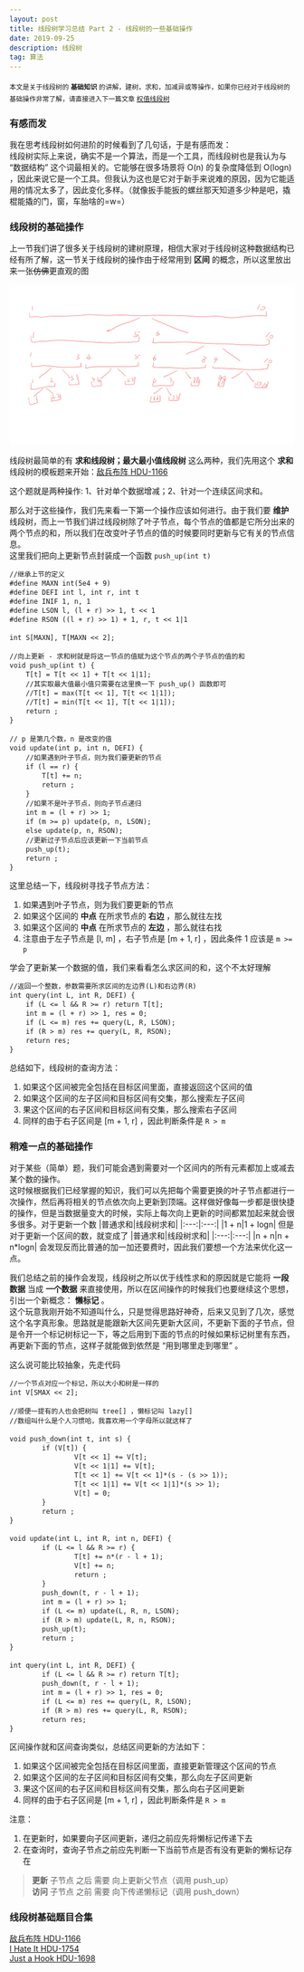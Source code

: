 ```yaml
---
layout: post
title: 线段树学习总结 Part 2 - 线段树的一些基础操作
date: 2019-09-25
description: 线段树
tag: 算法
---
```


<sub>本文是关于线段树的 **基础知识** 的讲解，建树，求和，加减异或等操作，如果你已经对于线段树的基础操作非常了解，请直接进入下一篇文章 [权值线段树]()

### 有感而发
我在思考线段树如何进阶的时候看到了几句话，于是有感而发：<br>
线段树实际上来说，确实不是一个算法，而是一个工具，而线段树也是我认为与 “数据结构” 这个词最相关的。它能够在很多场景将 O(n) 的复杂度降低到 O(logn) ，因此来说它是一个工具。但我认为这也是它对于新手来说难的原因，因为它能适用的情况太多了，因此变化多样。（就像扳手能扳的螺丝那天知道多少种是吧，撬棍能撬的门，窗，车胎啥的=w=）

### 线段树的基础操作
上一节我们讲了很多关于线段树的建树原理，相信大家对于线段树这种数据结构已经有所了解，这一节关于线段树的操作由于经常用到 **区间** 的概念，所以这里放出来一张~~仿佛~~更直观的图

![节点管理范围](/images/20190925/st21.png)

线段树最简单的有 **求和线段树；最大最小值线段树** 这么两种，我们先用这个 **求和** 线段树的模板题来开始：[敌兵布阵 HDU-1166](http://acm.hdu.edu.cn/showproblem.php?pid=1166)

这个题就是两种操作: 1、针对单个数据增减；2、针对一个连续区间求和。

那么对于这些操作，我们先来看一下第一个操作应该如何进行。由于我们要 **维护** 线段树，而上一节我们讲过线段树除了叶子节点，每个节点的值都是它所分出来的两个节点的和，所以我们在改变叶子节点的值的时候要同时更新与它有关的节点信息。<br>
这里我们把向上更新节点封装成一个函数 `push_up(int t)`
```
//继承上节的定义
#define MAXN int(5e4 + 9)
#define DEFI int l, int r, int t
#define INIF 1, n, 1
#define LSON l, (l + r) >> 1, t << 1
#define RSON ((l + r) >> 1) + 1, r, t << 1|1

int S[MAXN], T[MAXN << 2];

//向上更新 - 求和树就是将这一节点的值赋为这个节点的两个子节点的值的和
void push_up(int t) {
	T[t] = T[t << 1] + T[t << 1|1];
	//其实取最大值最小值只需要在这里换一下 push_up() 函数即可
	//T[t] = max(T[t << 1], T[t << 1|1]);
	//T[t] = min(T[t << 1], T[t << 1|1]);
	return ;
}

// p 是第几个数，n 是改变的值
void update(int p, int n, DEFI) {
	//如果遇到叶子节点，则为我们要更新的节点
	if (l == r) {
		T[t] += n;
		return ;
	}
	//如果不是叶子节点，则向子节点递归
	int m = (l + r) >> 1;
	if (m >= p) update(p, n, LSON);
	else update(p, n, RSON);
	//更新过子节点后应该更新一下当前节点
	push_up(t);
	return ;
}
```
这里总结一下，线段树寻找子节点方法：
1. 如果遇到叶子节点，则为我们要更新的节点
2. 如果这个区间的 **中点** 在所求节点的 **右边** ，那么就往左找
3. 如果这个区间的 **中点** 在所求节点的 **左边** ，那么就往右找
4. 注意由于左子节点是 [l, m] ，右子节点是 [m + 1, r] ，因此条件 1 应该是 `m >= p`

学会了更新某一个数据的值，我们来看看怎么求区间的和，这个不太好理解
```
//返回一个整数，参数需要所求区间的左边界(L)和右边界(R)
int query(int L, int R, DEFI) {
    if (L <= l && R >= r) return T[t];
    int m = (l + r) >> 1, res = 0;
    if (L <= m) res += query(L, R, LSON);
    if (R > m) res += query(L, R, RSON);
    return res;
}
```
总结如下，线段树的查询方法：
1. 如果这个区间被完全包括在目标区间里面，直接返回这个区间的值
2. 如果这个区间的左子区间和目标区间有交集，那么搜索左子区间
3. 果这个区间的右子区间和目标区间有交集，那么搜索右子区间
4. 同样的由于右子区间是 [m + 1, r] ，因此判断条件是 `R > m`

### 稍难一点的基础操作
对于某些（简单）题，我们可能会遇到需要对一个区间内的所有元素都加上或减去某个数的操作。<br>
这时候根据我们已经掌握的知识，我们可以先把每个需要更换的叶子节点都进行一次操作，然后再将相关的节点依次向上更新到顶端。这样做好像每一步都是很快捷的操作，但是当数据量变大的时候，实际上每次向上更新的时间都累加起来就会很多很多。对于更新一个数
|普通求和|线段树求和|
|:---:|:---:|
|1 + n|1 + logn|
但是对于更新一个区间的数，就变成了
|普通求和|线段树求和|
|:---:|:---:|
|n + n|n + n*logn|
会发现反而比普通的加一加还要费时，因此我们要想一个方法来优化这一点。

我们总结之前的操作会发现，线段树之所以优于线性求和的原因就是它能将 **一段数据** 当成 **一个数据** 来直接使用，所以在区间操作的时候我们也要继续这个思想，引出一个新概念： **懒标记** 。<br>
这个玩意我刚开始不知道叫什么，只是觉得思路好神奇，后来又见到了几次，感觉这个名字真形象。思路就是能跟新大区间先更新大区间，不更新下面的子节点，但是令开一个标记树标记一下，等之后用到下面的节点的时候如果标记树里有东西，再更新下面的节点，这样子就能做到依然是 “用到哪里走到哪里” 。

这么说可能比较抽象，先走代码
```
//一个节点对应一个标记，所以大小和树是一样的
int V[SMAX << 2];

//顺便一提有的人也会把树叫 tree[] ，懒标记叫 lazy[]
//数组叫什么是个人习惯哈，我喜欢用一个字母所以就这样了

void push_down(int t, int s) {
        if (V[t]) {
                V[t << 1] += V[t];
                V[t << 1|1] += V[t];
                T[t << 1] += V[t << 1]*(s - (s >> 1));
                T[t << 1|1] += V[t << 1|1]*(s >> 1);
                V[t] = 0;
        }
        return ;
}

void update(int L, int R, int n, DEFI) {
        if (L <= l && R >= r) {
                T[t] += n*(r - l + 1);
                V[t] += n;
                return ;
        }
        push_down(t, r - l + 1);
        int m = (l + r) >> 1;
        if (L <= m) update(L, R, n, LSON);
        if (R > m) update(L, R, n, RSON);
        push_up(t);
        return ;
}

int query(int L, int R, DEFI) {
        if (L <= l && R >= r) return T[t];
        push_down(t, r - l + 1);
        int m = (l + r) >> 1, res = 0;
        if (L <= m) res += query(L, R, LSON);
        if (R > m) res += query(L, R, RSON);
        return res;
}
```
区间操作就和区间查询类似，总结区间更新的方法如下：
1. 如果这个区间被完全包括在目标区间里面，直接更新管理这个区间的节点
2. 如果这个区间的左子区间和目标区间有交集，那么向左子区间更新
3. 果这个区间的右子区间和目标区间有交集，那么向右子区间更新
4. 同样的由于右子区间是 [m + 1, r] ，因此判断条件是 `R > m`

注意：
1. 在更新时，如果要向子区间更新，递归之前应先将懒标记传递下去
2. 在查询时，查询子节点之前应先判断一下当前节点是否有没有更新的懒标记存在

> **更新** 子节点 之后 需要 向上更新父节点（调用 push_up）<br>
> **访问** 子节点 之前 需要 向下传递懒标记（调用 push_down）

### 线段树基础题目合集
[敌兵布阵 HDU-1166](http://acm.hdu.edu.cn/showproblem.php?pid=1166)<br>
[I Hate It HDU-1754](http://acm.hdu.edu.cn/showproblem.php?pid=1754)<br>
[Just a Hook HDU-1698](http://acm.hdu.edu.cn/showproblem.php?pid=1698)<br>
[]()<br>
[]()<br>

